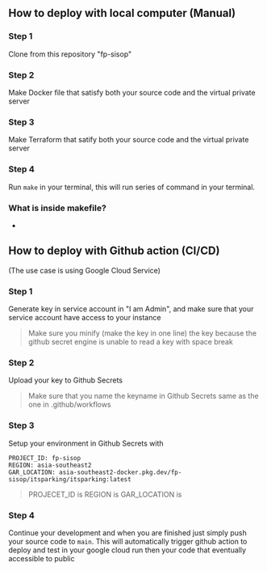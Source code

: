 ## How to deploy with local computer (Manual)

### Step 1
Clone from this repository "fp-sisop"
### Step 2
Make Docker file that satisfy both your source code and the virtual private server
### Step 3
Make Terraform that satify both your source code and the virtual private server
### Step 4
Run `make` in your terminal, this will run series of command in your terminal.

### What is inside makefile?
-

## How to deploy with Github action (CI/CD)
(The use case is using Google Cloud Service)

### Step 1 
 Generate key in service account in "I am Admin", and make sure that your service account have access to your instance
> Make sure you minify (make the key in one line) the key because the github secret engine is unable to read a key with space break
### Step 2 
 Upload your key to Github Secrets 
> Make sure that you name the keyname in Github Secrets same as the one in .github/workflows
### Step 3
Setup your environment in Github Secrets with 

 ```
PROJECT_ID: fp-sisop
REGION: asia-southeast2
 GAR_LOCATION: asia-southeast2-docker.pkg.dev/fp-sisop/itsparking/itsparking:latest
```
> PROJECET_ID is
> REGION is 
> GAR_LOCATION is

### Step 4
 Continue your development and when you are finished just simply push your source code to `main`. This will automatically trigger github action to deploy and test in your google cloud run then  your code that eventually accessible to public
